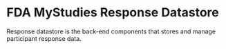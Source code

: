 # FDA MyStudies Response Datastore
Response datastore is the back-end components that stores and manage participant response data.
